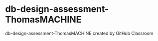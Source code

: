 # db-design-assessment-ThomasMACHINE
db-design-assessment-ThomasMACHINE created by GitHub Classroom
